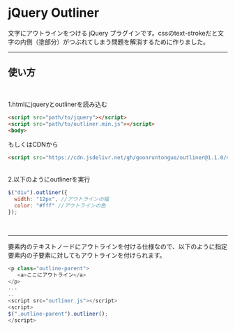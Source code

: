 # jQuery Outliner

文字にアウトラインをつける jQuery プラグインです。cssのtext-strokeだと文字の内側（塗部分）がつぶれてしまう問題を解消するために作りました。


---

## 使い方
<br>

1.htmlにjqueryとoutlinerを読み込む

```html
<script src="path/to/jquery"></script>
<script src="path/to/outliner.min.js"></script>
<body>
```

もしくはCDNから
```html
<script src="https://cdn.jsdelivr.net/gh/goonruntongue/outliner@1.1.0/dist/outliner.js"></script>
```

<br>
2.以下のようにoutlinerを実行

```js
$("div").outliner({
  width: "12px", //アウトラインの幅
  color: "#fff" //アウトラインの色
});
```

<br>

---

要素内のテキストノードにアウトラインを付ける仕様なので、以下のように指定要素内の子要素に対してもアウトラインを付けられます。

```js
<p class="outline-parent">
   <a>ここにアウトライン</a>
</p>
...
..
<script src="outliner.js"></script>
<script>
$(".outline-parent").outliner();
</script>
```

